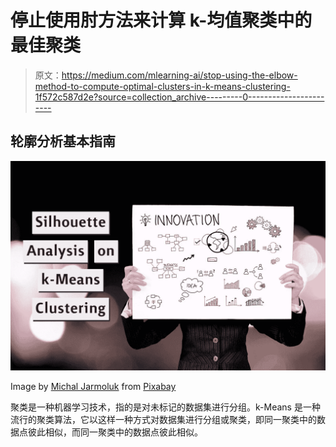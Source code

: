 # 停止使用肘方法来计算 k-均值聚类中的最佳聚类

> 原文：<https://medium.com/mlearning-ai/stop-using-the-elbow-method-to-compute-optimal-clusters-in-k-means-clustering-1f572c587d2e?source=collection_archive---------0----------------------->

## 轮廓分析基本指南

![](img/e8599681141f60de6a44b5b9202f1755.png)

Image by [Michal Jarmoluk](https://pixabay.com/users/jarmoluk-143740/?utm_source=link-attribution&amp;utm_medium=referral&amp;utm_campaign=image&amp;utm_content=561388) from [Pixabay](https://pixabay.com/?utm_source=link-attribution&amp;utm_medium=referral&amp;utm_campaign=image&amp;utm_content=561388)

聚类是一种机器学习技术，指的是对未标记的数据集进行分组。k-Means 是一种流行的聚类算法，它以这样一种方式对数据集进行分组或聚类，即同一聚类中的数据点彼此相似，而同一聚类中的数据点彼此相似。